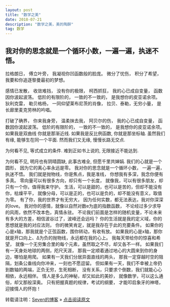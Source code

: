 ```yaml
---
layout: post
title: "数学之美"
date: 2018-07-21 
description: "数学之美，美的陶醉"
tag: 数学
---   
```


## 我对你的思念就是一个循环小数，一遍一遍，执迷不悟。

拉格朗日，
傅立叶旁，
我凝视你凹函数般的脸庞。
 微分了忧伤，
积分了希望，
我要和你追逐黎曼最初的梦想。

感情已发散，
收敛难挡，
没有你的极限，
柯西抓狂，
我的心已成自变量，
函数因你波起波荡。
低阶的有限阶的，
一致的不一致的，
是我想你的皮亚诺余项。
 狄利克雷，
勒贝格杨，
一同仰望莱布尼茨的肖像，
拉贝、泰勒，无穷小量，
是长廊里麦克劳林的吟唱。

打破了确界，
你来我身旁，
温柔抹去我，
阿贝尔的伤，
我的心已成自变量，
函数因你波起波荡。
低阶的有限阶的，
一致的不一致的，
是我想你的皮亚诺余项。
如果我是双曲线
你就是那渐近线.
如果我是反比例函数,
你就是那坐标轴.
虽然我们有缘,
能够生在同一个平面.
然而我们又无缘,
慢慢长路无交点.

为何看不见,
等式成立的条件.
难到正如书上说的,
无限接近不能达到.

为何看不见,
明月也有阴晴圆缺,
此事古难全,
但愿千里共婵娟.
我们的心就是一个圆形， 
因为它的离心率永远是零。 
我对你的思念就是一个循环小数， 
一遍一遍，执迷不悟。 
我们就是抛物线，你是焦点，我是准线， 
你想我有多深，我念你便有多真。 
零向量可以有很多方向，却只有一个长度， 
就像我，可以有很多朋友，却只有一个你，值得我来守护。 
生活，可以是甜的，也可以是苦的，但却不能没有你，枯燥平平， 
就像分母，可以是正的，也可以是负的，却不能没有意义，取值为零。 
有了你，我的世界才有无穷大， 
因为任何实数，都无法表达，我对你深深的love。 
我对你的感情，就像以自然对数e为底的指数函数， 
不论经过多少求导的风雨，依然不改本色，真情永驻。 
不论我们前面是怎样的随机变量，不论未来有多大的方差，相信波谷过了，波峰还会远吗？ 
你的生活就是我的定义域，你的思想就是我的对应法则， 
你的微笑肯定，就是我存在于此的充要条件。 
如果你的心是x轴，那我就是个正弦函数，围你转动，有收有放。 
如果我的心是x轴，那你就是开口向上、Δ为负的抛物线，永远都在我的心上。 
我每天带给你的惊喜和希望， 
就像一个无穷集合里的每个元素，虽然取之不尽，却又各不一样。 
如果我们有一天身处地球的两侧，咫尺天涯， 
那我一定顺着通过地心的大圆来到你的身边，哪怕是用爬。 
如果有一天我们分居异面直线的两头， 
那我一定穿越时空的阻隔，划条公垂线向你冲来，一刻也不愿逗留。 
但如果有一天，我们不幸被上帝扔到数轴的两端，正负无穷，生死相断， 
没有关系，只要求个倒数，我们就能心心相依，永远相伴。 
情人是多么的神秘，却又如此的美妙， 
就像数学，可以这么通俗，却又那般深奥。 
只有把握真题的规律，考试的纲要， 
才能叩启象牙的神塔，迎接情人的怀抱！



转载请注明：[Seven的博客](http://seven.github.io) » [点击阅读原文](https://sevenold.github.io/2016/06/Develop_Tool/)
